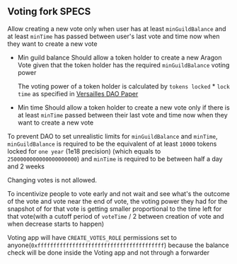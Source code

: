 ## Voting fork SPECS

Allow creating a new vote only when user has at least `minGuildBalance` and 
at least `minTime` has passed between user's last vote and time now when they want to create a new vote
    
*   Min guild balance
    Should allow a token holder to create a new Aragon Vote 
    given that the token holder has the required `minGuildBalance` voting power
    
    The voting power of a token holder is calculated by `tokens locked` * `lock time`
    as specified in [Versailles DAO Paper](https://github.com/Versailles-heroes-com/versailles-heroes-DAO/blob/main/README.md)
* Min time
    Should allow a token holder to create a new vote only if there is at least `minTime` passed between their last vote and time now when they want to create a new vote

To prevent DAO to set unrealistic limits for `minGuildBalance` and `minTime`, `minGuildBalance` is required to be the equivalent of at least `10000` tokens locked for `one year` (1e18 precision) (which equals to `2500000000000000000000`)
and `minTime` is required to be between half a day and 2 weeks

Changing votes is not allowed.

To incentivize people to vote early and not wait and see what's the outcome of the vote and vote near the end of vote,
the voting power they had for the snapshot of for that vote is getting smaller proportional to the time left for that vote(with a cutoff period of `voteTime` / 2 between creation of vote and when decrease starts to happen)

Voting app will have `CREATE_VOTES_ROLE` permissions set to anyone(`0xffffffffffffffffffffffffffffffffffffffff`) because the balance check will be done inside the Voting app and not through a forwarder